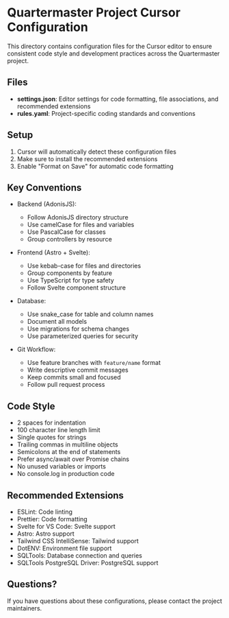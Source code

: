 # Quartermaster Project Cursor Configuration

This directory contains configuration files for the Cursor editor to ensure consistent code style and development practices across the Quartermaster project.

## Files

- **settings.json**: Editor settings for code formatting, file associations, and recommended extensions
- **rules.yaml**: Project-specific coding standards and conventions

## Setup

1. Cursor will automatically detect these configuration files
2. Make sure to install the recommended extensions
3. Enable "Format on Save" for automatic code formatting

## Key Conventions

- Backend (AdonisJS):
  - Follow AdonisJS directory structure
  - Use camelCase for files and variables
  - Use PascalCase for classes
  - Group controllers by resource

- Frontend (Astro + Svelte):
  - Use kebab-case for files and directories
  - Group components by feature
  - Use TypeScript for type safety
  - Follow Svelte component structure

- Database:
  - Use snake_case for table and column names
  - Document all models
  - Use migrations for schema changes
  - Use parameterized queries for security

- Git Workflow:
  - Use feature branches with `feature/name` format
  - Write descriptive commit messages
  - Keep commits small and focused
  - Follow pull request process

## Code Style

- 2 spaces for indentation
- 100 character line length limit
- Single quotes for strings
- Trailing commas in multiline objects
- Semicolons at the end of statements
- Prefer async/await over Promise chains
- No unused variables or imports
- No console.log in production code

## Recommended Extensions

- ESLint: Code linting
- Prettier: Code formatting
- Svelte for VS Code: Svelte support
- Astro: Astro support
- Tailwind CSS IntelliSense: Tailwind support
- DotENV: Environment file support
- SQLTools: Database connection and queries
- SQLTools PostgreSQL Driver: PostgreSQL support

## Questions?

If you have questions about these configurations, please contact the project maintainers. 